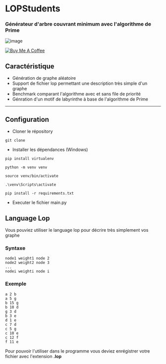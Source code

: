 LOPStudents
============

### Générateur d'arbre couvrant minimum avec l'algorithme de Prime
![image](https://user-images.githubusercontent.com/40785379/178157179-fba674de-2f26-4737-baa9-d040b61c41a8.png)

<a href="https://buymeacoffee.com/machkouroke" target="_blank"><img src="https://www.buymeacoffee.com/assets/img/custom_images/orange_img.png" alt="Buy Me A Coffee" style="height: auto !important;width: auto !important;" ></a>


## Caractéristique
- Génération de graphe aléatoire
- Support de fichier lop permettant une description très simple d'un graphe
- Benchmark comparant l'algorithme avec et sans file de priorité
- Génration d'un motif de labyrinthe à base de l'algorithme de Prime

---

## Configuration
- Cloner le répository
```
git clone
```
- Installer les dépendances (Windows)
```
pip install virtualenv

python -m venv venv

source venv/bin/activate

.\venv\Scripts\activate 

pip install -r requirements.txt    

```
- Executer le fichier main.py


## Language Lop
Vous pouviez utiliser le language lop pour décrire très simplement vos graphe

### Syntaxe
```
node1 weight1 node 2
node2 weight2 node 3
...
nodei weighti node i
```

### Exemple
```
a 2 b
a 5 g
b 15 g
b 10 d
g 3 d
b 3 e
d 1 e
c 7 d
c 5 g
c 10 e
c 12 f
f 11 e
```

Pour pouvoir l'utiliser dans le programme vous deviez enrégistrer votre fichier avec l'extension <b>.lop</b>


